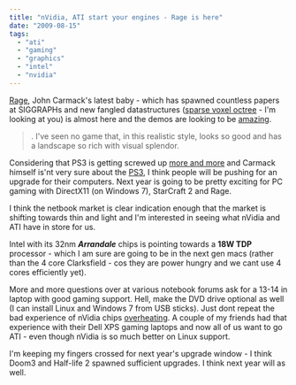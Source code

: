 ```yaml
---
title: "nVidia, ATI start your engines - Rage is here"
date: "2009-08-15"
tags: 
  - "ati"
  - "gaming"
  - "graphics"
  - "intel"
  - "nvidia"
---
```


[Rage](http://kotaku.com/5337404/rage-impressions-gun-rage-road-rage-and-a-monster-closet-joke?skyline=true&s=x), John Carmack's latest baby - which has spawned countless papers at SIGGRAPHs and new fangled datastructures ([sparse voxel octree](http://mainroach.blogspot.com/2009/01/sparse-voxel-octrees.html) - I'm looking at you) is almost here and the demos are looking to be [amazing](http://kotaku.com/5337404/rage-impressions-gun-rage-road-rage-and-a-monster-closet-joke?skyline=true&s=x).

> . I've seen no game that, in this realistic style, looks so good and has a landscape so rich with visual splendor.

Considering that PS3 is getting screwed up [more and more](http://sandeep.wordpress.com/2009/06/17/why-is-sony-so-dumb-with-the-ps3/) and Carmack himself is'nt very sure about the [PS3](http://sandeep.wordpress.com/2009/07/31/sony-and-ps3-dumbness-redux/), I think people will be pushing for an upgrade for their computers. Next year is going to be pretty exciting for PC gaming with DirectX11 (on Windows 7), StarCraft 2 and Rage.

I think the netbook market is clear indication enough that the market is shifting towards thin and light and I'm interested in seeing what nVidia and ATI have in store for us.

Intel with its 32nm **_Arrandale_** chips is pointing towards a **18W TDP** processor - which I am sure are going to be in the next gen macs (rather than the 4 core Clarksfield - cos they are power hungry and we cant use 4 cores efficiently yet).

More and more questions over at various notebook forums ask for a 13-14 in laptop with good gaming support. Hell, make the DVD drive optional as well (I can install Linux and Windows 7 from USB sticks). Just dont repeat the bad experience of nVidia chips [overheating](http://www.google.co.in/url?sa=t&source=web&ct=res&cd=3&url=http%3A%2F%2Fwww.theinquirer.net%2Finquirer%2Fnews%2F1049670%2Fnvidia-heat-causing-macbooks-to-fail&ei=R56GSo2lEYPusQP0782nBw&usg=AFQjCNHLnaH3ODKNMWo6fjm3iHReDcvuog&sig2=_FFGShrwYig5uChndapVdw). A couple of my friends had that experience with their Dell XPS gaming laptops and now all of us want to go ATI - even though nVidia is so much better on Linux support.

I'm keeping my fingers crossed for next year's upgrade window - I think Doom3 and Half-life 2 spawned sufficient upgrades. I think next year will as well.
